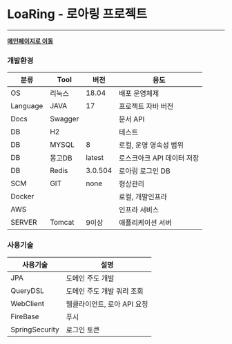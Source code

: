 # LoaRing - 로아링 프로젝트

---


**[메인페이지로 이동](README.md)**

### 개발환경

| 분류       | Tool    | 버전        | 용도              |
|----------|---------|-----------|-----------------|
| OS       | 리눅스     | 18.04     | 배포 운영체제         |
| Language | JAVA    | 17        | 프로젝트 자바 버전      |
| Docs     | Swagger |           | 문서 API          |
| DB       | H2      |           | 테스트             |
| DB       | MYSQL   | 8         | 로컬, 운영 영속성 범위   |
| DB       | 몽고DB    | latest       | 로스크아크 API 데이터 저장 |
| DB       | Redis   | 3.0.504   | 로아링 로그인 DB      |
| SCM      | GIT     | none      | 형상관리            |
| Docker   |         |           | 로컬, 개발인프라       |
| AWS      |         | | 인프라 서비스         |
| SERVER   | Tomcat  | 9이상       | 애플리케이션 서버       |

### 사용기술

| 사용기술           | 설명               |
|----------------|------------------|
| JPA            | 도메인 주도 개발        |
| QueryDSL       | 도메인 주도 개발 쿼리 조회  |
| WebClient      | 웹클라이언트, 로아 API 요청 |
| FireBase       | 푸시               |
| SpringSecurity | 로그인 토큰           |
